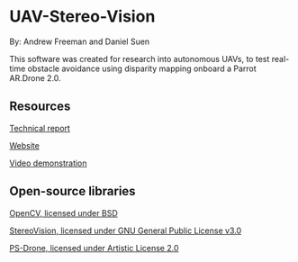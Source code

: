 # UAV-Stereo-Vision

By: Andrew Freeman and Daniel Suen

This software was created for research into autonomous UAVs, to test real-time obstacle avoidance using disparity mapping onboard a Parrot AR.Drone 2.0.


## Resources

[Technical report](https://www.dropbox.com/s/b0mgxtm4v6di1x4/uav-collision-avoidance-v6.pdf?dl=0)

[Website](https://acfworks.wordpress.com/2017/06/29/uav-reu/)

[Video demonstration](https://www.youtube.com/watch?v=eTOpzNkPVcI&feature=youtu.be")

## Open-source libraries
	
[OpenCV, licensed under BSD](https://github.com/opencv/opencv)

[StereoVision, licensed under GNU General Public License v3.0](https://github.com/erget/StereoVision)

[PS-Drone, licensed under Artistic License 2.0](https://github.com/reixd/ps-drone)